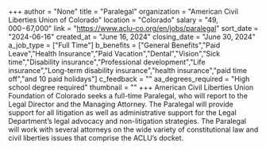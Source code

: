 +++
author = "None"
title = "Paralegal"
organization = "American Civil Liberties Union of Colorado"
location = "Colorado"
salary = "$49,000-$67,000"
link = "https://www.aclu-co.org/en/jobs/paralegal"
sort_date = "2024-06-16"
created_at = "June 16, 2024"
closing_date = "June 30, 2024"
a_job_type = ["Full Time"]
b_benefits = ["General Benefits","Paid Leave","Health Insurance","Paid Vacation","Dental","Vision","Sick time","Disability insurance","Professional development","Life insurance","Long-term disability insurance","health insurance","paid time off","and 10 paid holidays"]
c_feedback = ""
aa_degrees_required = "High school degree required"
thumbnail = ""
+++
American Civil Liberties Union Foundation of Colorado seeks a full-time Paralegal, who will report to the Legal Director and the Managing Attorney. The Paralegal will provide support for all litigation as well as administrative support for the Legal Department’s legal advocacy and non-litigation strategies. The Paralegal will work with several attorneys on the wide variety of constitutional law and civil liberties issues that comprise the ACLU’s docket.